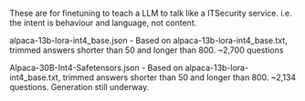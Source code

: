 

These are for finetuning to teach a LLM to talk like a ITSecurity service. i.e. the intent is behaviour and language, not content.


alpaca-13b-lora-int4_base.json - Based on alpaca-13b-lora-int4_base.txt, trimmed answers shorter than 50 and longer than 800. ~2,700 questions

Alpaca-30B-Int4-Safetensors.json - Based on alpaca-13b-lora-int4_base.txt, trimmed answers shorter than 50 and longer than 800. ~2,134 questions. Generation still underway.